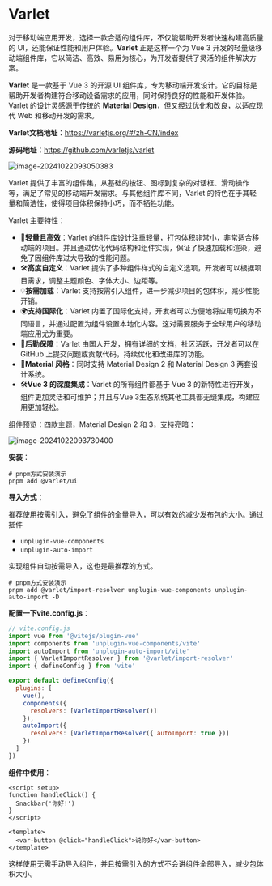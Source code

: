 # Varlet

对于移动端应用开发，选择一款合适的组件库，不仅能帮助开发者快速构建高质量的 UI，还能保证性能和用户体验。**Varlet** 正是这样一个为 Vue 3 开发的轻量级移动端组件库，它以简洁、高效、易用为核心，为开发者提供了灵活的组件解决方案。

**Varlet** 是一款基于 Vue 3 的开源 UI 组件库，专为移动端开发设计。它的目标是帮助开发者构建符合移动设备需求的应用，同时保持良好的性能和开发体验。Varlet 的设计灵感源于传统的 **Material Design**，但又经过优化和改良，以适应现代 Web 和移动开发的需求。

**Varlet文档地址**：https://varletjs.org/#/zh-CN/index

**源码地址**：https://github.com/varletjs/varlet

![image-20241022093050383](https://fastly.jsdelivr.net/gh/LetengZzz/img@main/tc2/img202410220930346.png)

Varlet 提供了丰富的组件集，从基础的按钮、图标到复杂的对话框、滑动操作等，满足了常见的移动端开发需求。与其他组件库不同，Varlet 的特色在于其轻量和简洁性，使得项目体积保持小巧，而不牺牲功能。

Varlet 主要特性：

- 🚀**轻量且高效**：Varlet 的组件库设计注重轻量，打包体积非常小，非常适合移动端的项目。并且通过优化代码结构和组件实现，保证了快速加载和渲染，避免了因组件库过大导致的性能问题。
- 🛠️**高度自定义**：Varlet 提供了多种组件样式的自定义选项，开发者可以根据项目需求，调整主题颜色、字体大小、边距等。
- 💡**按需加载**：Varlet 支持按需引入组件，进一步减少项目的包体积，减少性能开销。
- 🌍**支持国际化**：Varlet 内置了国际化支持，开发者可以方便地将应用切换为不同语言，并通过配置为组件设置本地化内容。这对需要服务于全球用户的移动端应用尤为重要。
- 💪**后勤保障**：Varlet 由国人开发，拥有详细的文档，社区活跃，开发者可以在 GitHub 上提交问题或贡献代码，持续优化和改进库的功能。
- 🎨**Material 风格**：同时支持 Material Design 2 和 Material Design 3 两套设计系统。
- 🛠️**Vue 3 的深度集成**：Varlet 的所有组件都基于 Vue 3 的新特性进行开发，组件更加灵活和可维护；并且与Vue 3生态系统其他工具都无缝集成，构建应用更加轻松。

组件预览：四款主题，Material Design 2 和 3，支持亮暗：

![image-20241022093730400](https://fastly.jsdelivr.net/gh/LetengZzz/img@main/tc2/img202410220937181.png)

**安装**：

```shell
# pnpm方式安装演示
pnpm add @varlet/ui
```

**导入方式**：

推荐使用按需引入，避免了组件的全量导入，可以有效的减少发布包的大小。通过插件

- `unplugin-vue-components`
- `unplugin-auto-import`

实现组件自动按需导入，这也是最推荐的方式。

```shell
# pnpm方式安装演示
pnpm add @varlet/import-resolver unplugin-vue-components unplugin-auto-import -D
```

**配置一下vite.config.js**：

```javascript
// vite.config.js
import vue from '@vitejs/plugin-vue'
import components from 'unplugin-vue-components/vite'
import autoImport from 'unplugin-auto-import/vite'
import { VarletImportResolver } from '@varlet/import-resolver'
import { defineConfig } from 'vite'

export default defineConfig({
  plugins: [
    vue(),
    components({
      resolvers: [VarletImportResolver()]
    }),
    autoImport({
      resolvers: [VarletImportResolver({ autoImport: true })]
    })
  ]
})
```

**组件中使用**：

```vue
<script setup>
function handleClick() {
  Snackbar('你好!')
}
</script>

<template>
  <var-button @click="handleClick">说你好</var-button>
</template>
```

这样使用无需手动导入组件，并且按需引入的方式不会讲组件全部导入，减少包体积大小。




